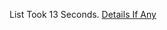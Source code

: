 List Took 13 Seconds.
[Details If Any](https://github.com/deathbybandaid/piholeparser/blob/master/RecentRunLogs/parsingscripts/LehighImmortal.md)

